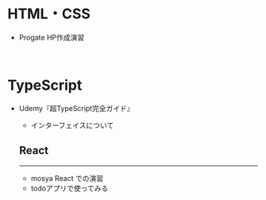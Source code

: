 # HTML・CSS
- Progate HP作成演習
<br>

# TypeScript
- Udemy『超TypeScript完全ガイド』
  - インターフェイスについて
  
  ## React 
  ---
  - mosya React での演習
  - todoアプリで使ってみる
